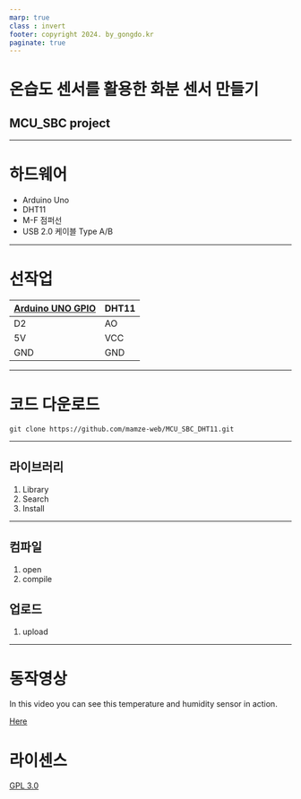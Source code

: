 ```yaml
---
marp: true
class : invert
footer: copyright 2024. by_gongdo.kr
paginate: true
---
```

# 온습도 센서를 활용한 화분 센서 만들기 
## MCU_SBC project

---
# 하드웨어
* Arduino Uno
* DHT11
* M-F 점퍼선
* USB 2.0 케이블 Type A/B
---
# 선작업
| [Arduino UNO GPIO](https://docs.arduino.cc/resources/pinouts/A000066-full-pinout.pdf) | DHT11 |
|-----------|------|
|  D2   | AO  |
|   5V      | VCC  |
|   GND     | GND  |
---
# 코드 다운로드
```
git clone https://github.com/mamze-web/MCU_SBC_DHT11.git
```
---
## 라이브러리  
1. Library 
2. Search
3. Install
---
## 컴파일   

1. open
2. compile

## 업로드  
1. upload
---
# 동작영상 

In this video you can see this temperature and humidity sensor in action.

[Here](https://www.youtube.com/watch?v=E6wkvTG2Ofs "Video Title")

# 라이센스 
[GPL 3.0](https://olis.or.kr/license/Detailselect.do?lId=1072&mapCode=010072)
